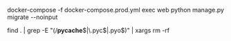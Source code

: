 docker-compose -f docker-compose.prod.yml exec web python manage.py migrate --noinput


 find . | grep -E "(/__pycache__$|\.pyc$|\.pyo$)" | xargs rm -rf